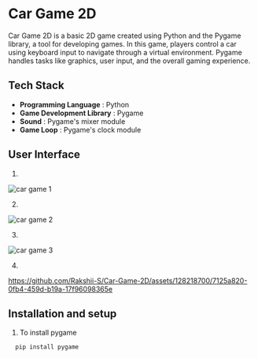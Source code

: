 
# Car Game 2D

Car Game 2D is a basic 2D game created using Python and the Pygame library, a tool for developing games. In this game, players control a car using keyboard input to navigate through a virtual environment. Pygame handles tasks like graphics, user input, and the overall gaming experience.


## Tech Stack
+ **Programming Language** : Python
+ **Game Development Library** : Pygame 
+ **Sound** : Pygame's mixer module 
+ **Game Loop** : Pygame's clock module 

## User Interface
1. 

![car game 1](https://github.com/Rakshii-S/Car-Game-2D/assets/128218700/281e5380-b3b8-49b6-b4c2-404ca887bb21)


2. 


![car game 2](https://github.com/Rakshii-S/Car-Game-2D/assets/128218700/31d15a1b-f707-4442-8960-c7228fcff7d6)

3. 

![car game 3](https://github.com/Rakshii-S/Car-Game-2D/assets/128218700/2806ddbc-88b3-4e8d-a019-91f9c32871a3)

4. 

https://github.com/Rakshii-S/Car-Game-2D/assets/128218700/7125a820-0fb4-459d-b19a-17f96098365e


## Installation and setup

1. To install pygame
```bash
  pip install pygame
```
    
